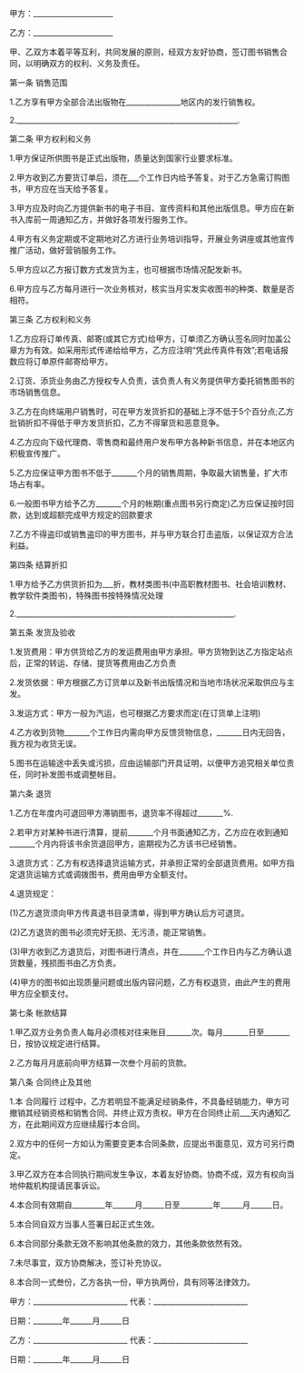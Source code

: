 
 


甲方：______________________


乙方：______________________


甲、乙双方本着平等互利，共同发展的原则，经双方友好协商，签订图书销售合同，以明确双方的权利、义务及责任。


第一条 销售范围


1.乙方享有甲方全部合法出版物在_______________地区内的发行销售权。


2._____________________________________________________________.


第二条 甲方权利和义务


1.甲方保证所供图书是正式出版物，质量达到国家行业要求标准。


2.甲方收到乙方要货订单后，须在___个工作日内给予答复。对于乙方急需订购图书，甲方应在当天给予答复。


3.甲方应及时向乙方提供新书的电子书目、宣传资料和其他出版信息。甲方应在新书入库前一周通知乙方，并做好各项发行服务工作。


4.甲方有义务定期或不定期地对乙方进行业务培训指导，开展业务讲座或其他宣传推广活动，做好营销服务工作。


5.甲方应以乙方报订数方式发货为主，也可根据市场情况配发新书。


6.甲方应与乙方每月进行一次业务核对，核实当月实发实收图书的种类、数量是否相符。


第三条 乙方权利和义务


1.乙方应将订单传真、邮寄(或其它方式)给甲方，订单须乙方确认签名同时加盖公章方为有效。如采用形式传递给给甲方，乙方应注明“凭此传真件有效”;若电话报数应将订单原件邮寄给甲方。


2.订货、添货业务由乙方授权专人负责，该负责人有义务提供甲方委托销售图书的市场销售信息。


3.乙方在向终端用户销售时，可在甲方发货折扣的基础上浮不低于5个百分点;乙方批销折扣不得低于甲方发货折扣，乙方不得窜货和恶意竞争。


4.乙方应向下级代理商、零售商和最终用户发布甲方各种新书信息，并在本地区内积极宣传推广。


5.乙方应保证甲方图书不低于_______个月的销售周期，争取最大销售量，扩大市场占有率。


6.一般图书甲方给予乙方_______个月的帐期(重点图书另行商定)乙方应保证按时回款，达到或超额完成甲方规定的回款要求


7.乙方不得盗印或销售盗印的甲方图书，并与甲方联合打击盗版，以保证双方合法利益。


第四条 结算折扣


1.甲方给予乙方供货折扣为___折，教材类图书(中高职教材图书、社会培训教材、教学软件类图书)，特殊图书按特殊情况处理


2.____________________________________________________________.


第五条 发货及验收


1.发货费用：甲方供货给乙方的发运费用由甲方承担。甲方货物到达乙方指定站点后，正常的转运、存储、提货等费用由乙方负责


2.发货依据：甲方根据乙方订货单以及新书出版情况和当地市场状况采取供应与主发。


3.发运方式：甲方一般为汽运，也可根据乙方要求而定(在订货单上注明)


4.乙方收到货物_______个工作日内需向甲方反馈货物信息，_______日内无回告，我方视为收货无误。


5.图书在运输途中丢失或污损，应由运输部门开具证明，以便甲方追究相关单位责任，同时补发图书或调整帐目。


第六条 退货


1.乙方在年度内可退回甲方滞销图书，退货率不得超过_______%.


2.若甲方对某种书进行清算，提前_______个月书面通知乙方，乙方应在收到通知_______个月内将该书余货退回甲方，逾期视为乙方该书已经销售。


3.退货方式：乙方有权选择退货运输方式，并承担正常的全部退货费用。如甲方指定退货运输方式或调拨图书，费用由甲方全额支付。


4.退货规定：


(1)乙方退货须向甲方传真退书目录清单，得到甲方确认后方可退货。


(2)乙方退货的图书必须完好无损、无污渍，能正常销售。


(3)甲方收到乙方退货后，对图书进行清点，并在_______个工作日内与乙方确认退货数量，残损图书由乙方负责。


(4)甲方的图书如出现质量问题或出版内容问题，乙方有权退货，由此产生的费用甲方应全额支付。


第七条 帐款结算


1.甲乙双方业务负责人每月必须核对往来账目_______次。每月_______日至_______日，按协议规定进行结算。


2.乙方每月月底前向甲方结算一次叁个月前的货款。


第八条 合同终止及其他


1.本
合同履行
过程中，乙方若明显不能满足经销条件，不具备经销能力，甲方可撤销其经销资格和销售合同、并终止双方责权。甲方在合同终止前___天内通知乙方，在此期间双方应继续履行本合同。


2.双方中的任何一方如认为需要变更本合同条款，应提出书面意见，双方可另行商定。


3.甲乙双方在本合同执行期间发生争议，本着友好协商。协商不成，双方有权向当地仲裁机构提请民事诉讼。


4.本合同有效期自_________年______月______日至_________年______月______日。


5.本合同自双方当事人签署日起正式生效。


6.本合同部分条款无效不影响其他条款的效力，其他条款依然有效。


7.未尽事宜，双方协商解决，签订补充协议。


8.本合同一式叁份，乙方各执一份，甲方执两份，具有同等法律效力。


甲方：__________________________ 代表：__________________________


日期：________年______月______日


乙方：__________________________ 代表：__________________________


日期：________年______月______日
 


 

 
 
 
 
 
  


  
 

  


  


  
 
 
 
 

